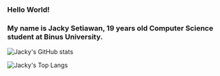 ### Hello World!
### My name is Jacky Setiawan, 19 years old Computer Science student at Binus University.

![Jacky's GitHub stats](https://github-readme-stats.vercel.app/api?username=jackysetiawan6&show_icons=true&theme=material-palenight)

![Jacky's Top Langs](https://github-readme-stats.vercel.app/api/top-langs/?username=jackysetiawan6&layout=compact&theme=material-palenight&langs_count=5)
